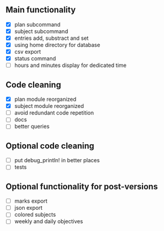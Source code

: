 ## Main functionality
 - [x] plan subcommand
 - [x] subject subcommand
 - [x] entries add, substract and set
 - [x] using home directory for database
 - [x] csv export
 - [x] status command
 - [ ] hours and minutes display for dedicated time

## Code cleaning
 - [x] plan module reorganized
 - [x] subject module reorganized
 - [ ] avoid redundant code repetition
 - [ ] docs
 - [ ] better queries

## Optional code cleaning
 - [ ] put debug_println! in better places
 - [ ] tests
## Optional functionality for post-versions
- [ ] marks export
- [ ] json export
- [ ] colored subjects
- [ ] weekly and daily objectives